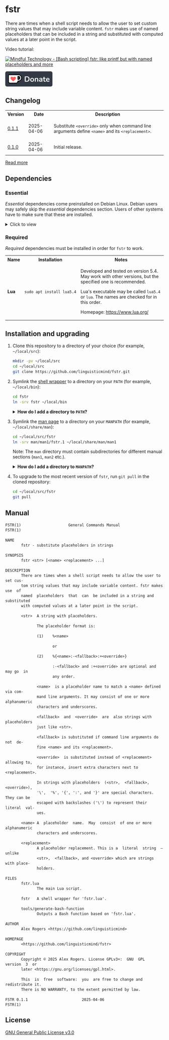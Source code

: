 # fstr

There are times when a shell script needs to allow the user to set custom string values that may include variable content. `fstr` makes use of named placeholders that can be included in a string and substituted with computed values at a later point in the script.

Video tutorial:

[![Mindful Technology - [Bash scripting] fstr: like printf but with named placeholders and more](https://img.youtube.com/vi/Wxe49-YxBYI/0.jpg)](https://www.youtube.com/watch?v=Wxe49-YxBYI)

<a href='https://ko-fi.com/linguisticmind'><img src='https://github.com/linguisticmind/linguisticmind/raw/master/res/kofi/kofi_donate_1.svg' alt='Support me on Ko-fi' height='48'></a>

## Changelog

<table>
    <tr>
        <th>Version</th>
        <th>Date</th>
        <th>Description</th>
    </tr>
    <tr>
        <td>
            <a href='https://github.com/linguisticmind/fstr/releases/tag/v0.1.1'>0.1.1</a>
        </td>
        <td>
            2025-04-06
        </td>
        <td>
            <p>
                Substitute <code>&lt;override&gt;</code> only when command line arguments define <code>&lt;name&gt;</code> and its <code>&lt;replacement&gt;</code>.
            </p>
        </td>
    </tr>
    <tr>
        <td>
            <a href='https://github.com/linguisticmind/fstr/releases/tag/v0.1.0'>0.1.0</a>
        </td>
        <td>
            2025-04-06
        </td>
        <td>
            <p>
                Initial release.
            </p>
        </td>
    </tr>
</table>

[Read more](CHANGELOG.md)

## Dependencies

### Essential

_Essential_ dependencies come preinstalled on Debian Linux. Debian users may safely skip the _essential_ dependencies section. Users of other systems have to make sure that these are installed.

<details>
<summary>Click to view</summary>

<p>
    <table>
        <tr>
            <th>Name</th>
            <th>Notes</th>
        </tr>
        <tr>
            <td><b>Bash</b></td>
            <td>
                <p>Developed and tested on version 5.2.15. May work with other versions, but the specified one is recommended.</p>
                <p>Homepage: <a href='https://www.gnu.org/software/bash/'>https://www.gnu.org/software/bash/</a></p>
            </td>
        </tr>
        <tr>
            <td><b>GNU&nbsp;coreutils</b></td>
            <td>
                <p>Homepage: <a href='https://www.gnu.org/software/coreutils/'>https://www.gnu.org/software/coreutils/</a></p>
            </td>
        </tr>
        <tr>
            <td><b>GNU&nbsp;sed</b></td>
            <td>
                <p>Homepage: <a href='https://www.gnu.org/software/sed/'>https://www.gnu.org/software/sed/</a></p>
            </td>
        </tr>
    </table>
</p>
  
</details>

### Required

_Required_ dependencies must be installed in order for <code>fstr</code> to work.

<table>
    <tr>
        <th>Name</th>
        <th>Installation</th>
        <th>Notes</th>
    </tr>
    <tr>
        <td><b>Lua</b></td>
        <td><code>sudo&nbsp;apt&nbsp;install&nbsp;lua5.4</code></td>
        <td>
            <p>Developed and tested on version 5.4. May work with other versions, but the specified one is recommended.</p>
            <p>Lua's executable may be called <code>lua5.4</code> or <code>lua</code>. The names are checked for in this order.</p>
            <p>Homepage: <a href='https://www.lua.org/'>https://www.lua.org/</a></p>
        </td>
    </tr>
</table>

## Installation and upgrading

1. Clone this repository to a directory of your choice (for example, `~/local/src`):

    ```bash
    mkdir -pv ~/local/src
    cd ~/local/src
    git clone https://github.com/linguisticmind/fstr.git
    ```

2. Symlink the [shell wrapper](fstr) to a directory on your `PATH` (for example, `~/local/bin`):

    ```bash
    cd fstr
    ln -srv fstr ~/local/bin
    ```

    <details>
    <summary><b>How do I add a directory to <code>PATH</code>?</b></summary>

    1. Open your `~/.bashrc` file in a text editor and add the following line to end of the file:

        ```bash
        export PATH="$HOME/local/bin:$PATH"
        ```

    2. Restart your terminal session.

    </details>

3. Symlink the [man page](man/man1/fstr.1) to a directory on your `MANPATH` (for example, `~/local/share/man`):

    ```bash
    cd ~/local/src/fstr
    ln -srv man/man1/fstr.1 ~/local/share/man/man1
    ```

    Note: The `man` directory must contain subdirectories for different manual sections (`man1`, `man2` etc.).

    <details>
    <summary><b>How do I add a directory to <code>MANPATH</code>?</b></summary>

    1. Open your `~/.bashrc` file in a text editor and add the following line to end of the file:
    
        ```bash
        export MANPATH="$HOME/local/share/man:$MANPATH"
        ```
    
    2. Restart your terminal session.

    </details>

4. To upgrade to the most recent version of `fstr`, run `git pull` in the cloned repository:

    ```bash
    cd ~/local/src/fstr
    git pull
    ```

## Manual

```plain
FSTR(1)                     General Commands Manual                    FSTR(1)

NAME
       fstr - substitute placeholders in strings

SYNOPSIS
       fstr <str> [<name> <replacement> ...]

DESCRIPTION
       There are times when a shell script needs to allow the user to set cus‐
       tom string values that may include variable content. fstr makes use  of
       named  placeholders  that  can  be included in a string and substituted
       with computed values at a later point in the script.

       <str>  A string with placeholders.

              The placeholder format is:

              (1)    %<name>

                     or

              (2)    %{<name>:-<fallback>:+<override>}

                     :-<fallback> and :+<override> are optional and may go  in
                     any order.

              <name>  is a placeholder name to match a <name> defined via com‐
              mand line arguments. It may consist of one or more  alphanumeric
              characters and underscores.

              <fallback>  and  <override>  are  also strings with placeholders
              just like <str>.

              <fallback> is substituted if command line arguments do  not  de‐
              fine <name> and its <replacement>.

              <override>  is substituted instead of <replacement> allowing to,
              for instance, insert extra characters next to <replacement>.

              In strings with placeholders  (<str>,  <fallback>,  <override>),
              '\',  '%', '{', ':', and '}' are special characters. They can be
              escaped with backslashes ('\') to represent their  literal  val‐
              ues.

       <name> A  placeholder  name.  May  consist  of one or more alphanumeric
              characters and underscores.

       <replacement>
              A placeholder replacement. This is a  literal  string  —  unlike
              <str>,  <fallback>, and <override> which are strings with place‐
              holders.

FILES
       fstr.lua
              The main Lua script.

       fstr   A shell wrapper for 'fstr.lua'.

       tools/generate-bash-function
              Outputs a Bash function based on 'fstr.lua'.

AUTHOR
       Alex Rogers <https://github.com/linguisticmind>

HOMEPAGE
       <https://github.com/linguisticmind/fstr>

COPYRIGHT
       Copyright © 2025 Alex Rogers. License GPLv3+:  GNU  GPL  version  3  or
       later <https://gnu.org/licenses/gpl.html>.

       This  is  free  software:  you  are free to change and redistribute it.
       There is NO WARRANTY, to the extent permitted by law.

FSTR 0.1.1                        2025-04-06                           FSTR(1)
```

## License

[GNU General Public License v3.0](LICENSE)
